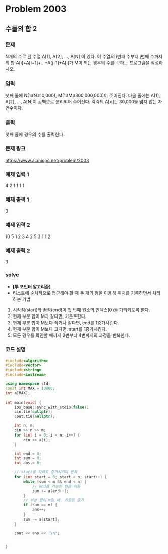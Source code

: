 # Problem 2003

## 수들의 합 2

### 문제
N개의 수로 된 수열 A[1], A[2], …, A[N] 이 있다. 이 수열의 i번째 수부터 j번째 수까지의 합 A[i]+A[i+1]+…+A[j-1]+A[j]가 M이 되는 경우의 수를 구하는 프로그램을 작성하시오.

### 입력
첫째 줄에 N(1≤N≤10,000), M(1≤M≤300,000,000)이 주어진다. 다음 줄에는 A[1], A[2], …, A[N]이 공백으로 분리되어 주어진다. 각각의 A[x]는 30,000을 넘지 않는 자연수이다.

### 출력
첫째 줄에 경우의 수를 출력한다.

### 문제 링크
<https://www.acmicpc.net/problem/2003>

### 예제 입력 1
4 2
1 1 1 1

### 예제 출력 1
3

### 예제 입력 2
10 5
1 2 3 4 2 5 3 1 1 2

### 예제 출력 2
3


### solve
- **[투 포인터 알고리즘]**
- 리스트에 순차적으로 접근해야 할 때 두 개의 점을 이용해 위치를 기록하면서 처리하는 기법

1. 시작점(start)와 끝점(end)이 첫 번째 원소의 인덱스(0)을 가리키도록 한다.
2. 현재 부분 합이 M과 같다면, 카운트한다.
3. 현재 부분 합이 M보다 작거나 같다면, end를 1증가시킨다.
4. 현재 부분 합이 M보다 크다면, start를 1증가시킨다.
5. 모든 경우를 확인할 때까지 2번부터 4번까지의 과정을 반복한다.


### 코드 설명
```C++
#include<algorithm>
#include<vector>
#include<string>
#include<iostream>

using namespace std;
const int MAX = 10000;
int a[MAX];

int main(void) {
	ios_base::sync_with_stdio(false);
	cin.tie(nullptr);
	cout.tie(nullptr);

	int n, m;
	cin >> n >> m;
	for (int i = 0; i < n; i++) {
		cin >> a[i];
	}

	int end = 0;
	int sum = 0;
	int ans = 0;

	// start를 차례로 증가시키며 반복
	for (int start = 0; start < n; start++) {
		while (sum < m && end < n) {
			// end를 가능한 만큼 이동
			sum += a[end++];
		}
		// 부분 합이 m일 때, 카운트 증가
		if (sum == m) {
			ans++;
		}
		sum -= a[start];
	}

	cout << ans << '\n';


}
```
